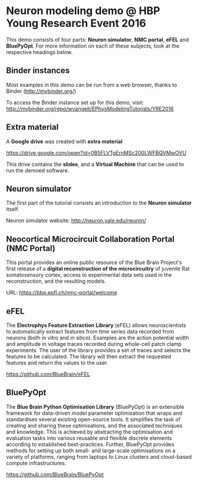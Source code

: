 # Neuron modeling demo @ HBP Young Research Event 2016

This demo consists of four parts: **Neuron simulator**, **NMC portal**, **eFEL** and **BluePyOpt**. 
For more information on each of these subjects, look at the respective headings below.

## Binder instances

Most examples in this demo can be run from a web browser, thanks to Binder (http://mybinder.org/)

To access the Binder instance set up for this demo, visit:
http://mybinder.org/repo/wvangeit/EPhysModelingTutorials/YRE2016

## Extra material

A **Google drive** was created with **extra material**

https://drive.google.com/open?id=0B5FLVTgErnMSc200LWFBQVMwOVU

This drive contains the **slides**, and a **Virtual Machine** that can be used to run the demoed software.

## Neuron simulator

The first part of the tutorial consists an introduction to the **Neuron simulator** itself.

Neuron simulator website: http://neuron.yale.edu/neuron/

## Neocortical Microcircuit Collaboration Portal (NMC Portal)

This portal provides an online public resource of the Blue Brain Project's first release of a **digital reconstruction of the microcircuitry** of juvenile Rat somatosensory cortex, access to experimental data sets used in the reconstruction, and the resulting models.

URL: https://bbp.epfl.ch/nmc-portal/welcome

## eFEL

The **Electrophys Feature Extraction Library** (eFEL) allows neuroscientists to automatically extract features from time series data recorded from neurons (both in vitro and in silico). Examples are the action potential width and amplitude in voltage traces recorded during whole-cell patch clamp experiments. The user of the library provides a set of traces and selects the features to be calculated. The library will then extract the requested features and return the values to the user.

https://github.com/BlueBrain/eFEL

## BluePyOpt

The **Blue Brain Python Optimisation Library** (BluePyOpt) is an extensible framework for data-driven model parameter optimisation that wraps and standardises several existing open-source tools. It simplifies the task of creating and sharing these optimisations, and the associated techniques and knowledge. This is achieved by abstracting the optimisation and evaluation tasks into various reusable and flexible discrete elements according to established best-practices. Further, BluePyOpt provides methods for setting up both small- and large-scale optimisations on a variety of platforms, ranging from laptops to Linux clusters and cloud-based compute infrastructures. 

https://github.com/BlueBrain/BluePyOpt
